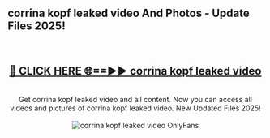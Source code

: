 <h2>corrina kopf leaked video And Photos - Update Files 2025!</h2>
<br>
<div align="center">
<h2><a href="https://top-ai-tools.click/QrbHav" rel="nofollow">🔴 CLICK HERE 🌐==►► corrina kopf leaked video</a></h2>
<br>
Get corrina kopf leaked video and all content. Now you can access all videos and pictures of corrina kopf leaked video. New Updated Files 2025!
<br>
<br>
<a href="https://top-ai-tools.click/QrbHav" rel="nofollow" data-target="animated-image.originalLink"><img src="https://i.ibb.co.com/WyWwxjT/player-gif2.gif" alt="corrina kopf leaked video OnlyFans" style="max-width: 100%; display: inline-block;" data-target="animated-image.originalImage"></a>
</div>
<br>